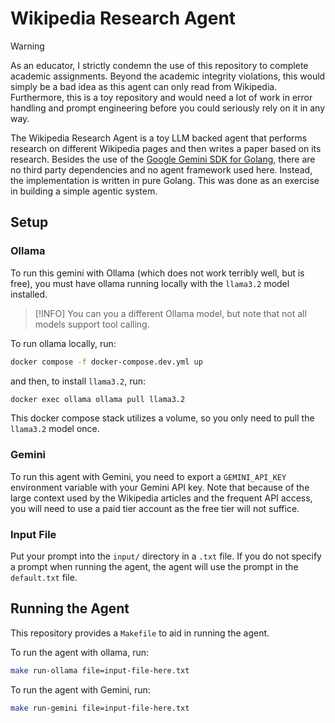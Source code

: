 # Wikipedia Research Agent

> [!WARNING]
> As an educator, I strictly condemn the use of this repository to complete academic assignments. Beyond the academic integrity violations, this would simply be a bad idea as this agent can only read from Wikipedia. Furthermore, this is a toy repository and would need a lot of work in error handling and prompt engineering before you could seriously rely on it in any way.

The Wikipedia Research Agent is a toy LLM backed agent that performs research on different Wikipedia pages and then writes a paper based on its research. Besides the use of the [Google Gemini SDK for Golang](https://github.com/googleapis/go-genai), there are no third party dependencies and no agent framework used here. Instead, the implementation is written in pure Golang. This was done as an exercise in building a simple agentic system.

## Setup

### Ollama

To run this gemini with Ollama (which does not work terribly well, but is free), you must have ollama running locally with the `llama3.2` model installed.

> [!INFO]
> You can you a different Ollama model, but note that not all models support tool calling.

To run ollama locally, run:

```bash
docker compose -f docker-compose.dev.yml up
```

and then, to install `llama3.2`, run:

```bash
docker exec ollama ollama pull llama3.2
```

This docker compose stack utilizes a volume, so you only need to pull the `llama3.2` model once.

### Gemini

To run this agent with Gemini, you need to export a `GEMINI_API_KEY` environment variable with your Gemini API key. Note that because of the large context used by the Wikipedia articles and the frequent API access, you will need to use a paid tier account as the free tier will not suffice.

### Input File

Put your prompt into the `input/` directory in a `.txt` file. If you do not specify a prompt when running the agent, the agent will use the prompt in the `default.txt` file.

## Running the Agent

This repository provides a `Makefile` to aid in running the agent.

To run the agent with ollama, run:

```bash
make run-ollama file=input-file-here.txt
```

To run the agent with Gemini, run:

```bash
make run-gemini file=input-file-here.txt
```
